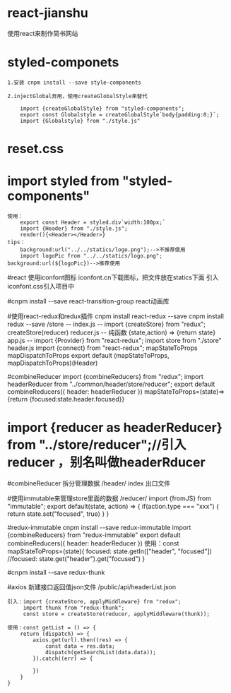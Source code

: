 # react-jianshu
使用react来制作简书网站


# styled-componets
	1.安装 cnpm install --save style-components
	
	2.injectGlobal弃用，使用createGlobalStyle来替代
	
		import {createGlobalStyle} from "styled-components";
		export const Globalstyle = createGlobalStyle`body{padding:0;}`;
		import {Globalstyle} from "./style.js"
	
# reset.css

# import styled from "styled-components"
	使用：
		export const Header = styled.div`width:100px;`
		import {Header} from "./style.js";
		render(){<Header></Header>}
	tips：
		background:url("../../statics/logo.png");-->不推荐使用
		import logoPic from "../../statics/logo.png";   background:url(${logoPic})-->推荐使用

#react 使用iconfont图标
	iconfont.cn下载图标，把文件放在statics下面
	引入iconfont.css引入项目中
	<i className = "iconfont iconxxx"></i>
	
#cnpm install --save react-transition-group
react动画库  <CSSTransition in = {this.state.focused} timeout = {200} classNames="slider"></CSSTransition>

#使用react-redux和redux插件
cnpm install react-redux --save
cnpm install redux --save
/store -- 
			index.js -- import {createStore} from "redux"; createStore(reducer)
			reducer.js -- 纯函数 (state,action) => {return state}
app.js --
	import {Provider} from "react-redux";
	import store from "./store"
	<Provider store={store}></Provider>
header.js
	import {connect} from "react-redux";
	mapStateToProps  mapDispatchToProps
	export default (mapStateToProps, mapDispatchToProps)(Header)

#combineReducer	<!-- 拆分数据管理 -->
	import {combineReducers} from "redux";
	import headerReducer from "../common/header/store/reducer";
	export default combineReducers({
		header: headerReducer
	})
	mapStateToProps=(state)=>{return {focused:state.header.focused}}
	
# import {reducer as headerReducer} from "../store/reducer";//引入reducer ，别名叫做headerRducer

#combineReducer 拆分管理数据
/header/
	index 出口文件
	
#使用immutable来管理store里面的数据
	/reducer/
		import {fromJS} from "immutable";
		export default(state, action) => {
			if(action.type === "xxx") {
				return state.set("focused", true)
			}
		}
		
#redux-immutable
	cnpm install --save redux-immutable
	import {combineReducers} from "redux-immutable"
	export default combineReducers({
		header: headerReducer
	})
	使用：const mapStateToProps=(state){
		focused: state.getIn(["header", "focused"])
		//focused: state.get("header").get("focused")
	}

#cnpm install --save redux-thunk

#axios
	新建接口返回值json文件  /public/api/headerList.json
	
	引入：import {createStore, applyMiddleware} frm "redux";
		 import thunk from "redux-thunk";
		 const store = createStore(reducer, applyMiddleware(thunk));
	
	使用：const getList = () => {
		return (dispatch) => {
			axios.get(url).then((res) => {
				const data = res.data;
				dispatch(getSearchList(data.data));
			}).catch((err) => {
				
			})
		}
	}
	
	